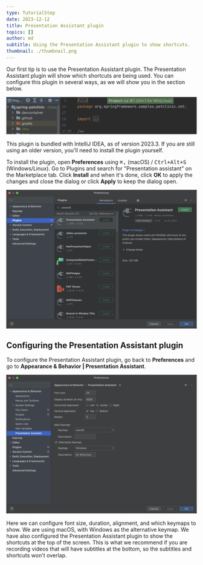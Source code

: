 ```yaml
---
type: TutorialStep
date: 2023-12-12
title: Presentation Assistant plugin
topics: []
author: md
subtitle: Using the Presentation Assistant plugin to show shortcuts.
thumbnail: ./thumbnail.png
---
```


Our first tip is to use the Presentation Assistant plugin. The Presentation Assistant plugin will show which shortcuts are being used. You can configure this plugin in several ways, as we will show you in the section below.

![Presentation Assistant example](presentation-assistant-example.png)

This plugin is bundled with IntelliJ IDEA, as of version 2023.3. If you are still using an older version, you'll need to install the plugin yourself.

To install the plugin, open **Preferences** using <kbd>⌘,</kbd> (macOS) / <kbd>Ctrl+Alt+S</kbd> (Windows/Linux). Go to Plugins and search for "Presentation assistant" on the Marketplace tab. Click **Install** and when it's done, click **OK** to apply the changes and close the dialog or click **Apply** to keep the dialog open.

![Install Presentation Assistant](presentation-assistant-install.png)

## Configuring the Presentation Assistant plugin

To configure the Presentation Assistant plugin, go back to **Preferences** and go to **Appearance & Behavior | Presentation Assistant**.

![Configure Presentation Assistant](presentation-assistant-config.png)

Here we can configure font size, duration, alignment, and which keymaps to show. We are using macOS, with Windows as the alternative keymap. We have also configured the Presentation Assistant plugin to show the shortcuts at the top of the screen. This is what we recommend if you are recording videos that will have subtitles at the bottom, so the subtitles and shortcuts won't overlap.
